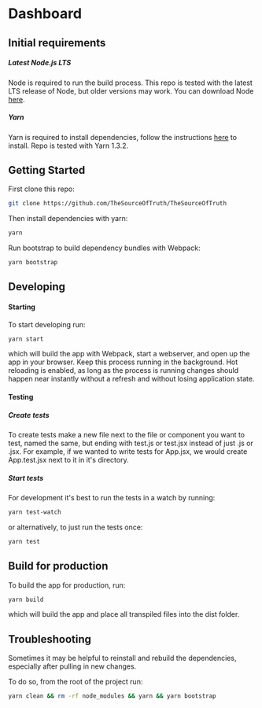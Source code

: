 # Dashboard

## Initial requirements

##### Latest Node.js LTS

Node is required to run the build process. This repo is tested with the latest LTS release of Node, but older versions may work. You can download Node [here](https://nodejs.org/en/download/).

##### Yarn

Yarn is required to install dependencies, follow the instructions [here](https://yarnpkg.com/en/docs/install) to install. Repo is tested with Yarn 1.3.2.

## Getting Started

First clone this repo:
```bash
git clone https://github.com/TheSourceOfTruth/TheSourceOfTruth
```

Then install dependencies with yarn:
```bash
yarn
```

Run bootstrap to build dependency bundles with Webpack:
```bash
yarn bootstrap
```

## Developing

#### Starting

To start developing run:
```bash
yarn start
```
which will build the app with Webpack, start a webserver, and open up the app in your browser. Keep this process running in the background. Hot reloading is enabled, as long as the process is running changes should happen near instantly without a refresh and without losing application state.

#### Testing

##### Create tests

To create tests make a new file next to the file or component you want to test, named the same, but ending with test.js or test.jsx instead of just .js or .jsx. For example, if we wanted to write tests for App.jsx, we would create App.test.jsx next to it in it's directory.

##### Start tests

For development it's best to run the tests in a watch by running:
```bash
yarn test-watch
```
or alternatively, to just run the tests once:
```bash
yarn test
```

## Build for production

To build the app for production, run:
```bash
yarn build
```
which will build the app and place all transpiled files into the dist folder.

## Troubleshooting
Sometimes it may be helpful to reinstall and rebuild the dependencies, especially after pulling in new changes.

To do so, from the root of the project run:
```bash
yarn clean && rm -rf node_modules && yarn && yarn bootstrap
```
